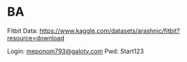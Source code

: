 # BA

Fitbit Data:
https://www.kaggle.com/datasets/arashnic/fitbit?resource=download

Login: meponom793@galotv.com
Pwd: Start123
